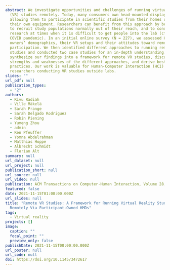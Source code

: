 ```yaml
---
abstract: We investigate opportunities and challenges of running virtual reality
  (VR) studies remotely. Today, many consumers own head-mounted displays (HMDs),
  allowing them to participate in scientific studies from their homes using
  their own equipment. Researchers can benefit from this approach by being able
  to recruit study populations normally out of their reach, and to conduct
  research at times when it is difficult to get people into the lab (cf. the
  COVID pandemic). In an initial online survey (N = 227), we assessed HMD
  owners’ demographics, their VR setups and their attitudes toward remote
  participation. We then identified different approaches to running remote
  studies and conducted two case studies for an in-depth understanding. We
  synthesize our findings into a framework for remote VR studies, discuss
  strengths and weaknesses of the different approaches, and derive best
  practices. Our work is valuable for Human-Computer Interaction (HCI)
  researchers conducting VR studies outside labs.
slides: ""
url_pdf: null
publication_types:
  - "2"
authors:
  - Rivu Radiah
  - Ville Mäkelä
  - Sarah Prange
  - Sarah Delgado Rodriguez
  - Robin Piening
  - Yumeng Zhou
  - admin
  - Ken Pfeuffer
  - Yomna Abdelrahman
  - Matthias Hoppe
  - Albrecht Schmidt
  - Florian Alt
summary: null
url_dataset: null
url_project: null
publication_short: null
url_source: null
url_video: null
publication: ACM Transactions on Computer-Human Interaction, Volume 28, Issue 6
featured: false
date: 2021-11-15T01:00:00.000Z
url_slides: null
title: "Remote VR Studies: A Framework for Running Virtual Reality Studies
  Remotely Via Participant-Owned HMDs"
tags:
  - Virtual reality
projects: []
image:
  caption: ""
  focal_point: ""
  preview_only: false
publishDate: 2021-11-15T00:00:00.000Z
url_poster: null
url_code: null
doi: https://doi.org/10.1145/3472617
---
```

